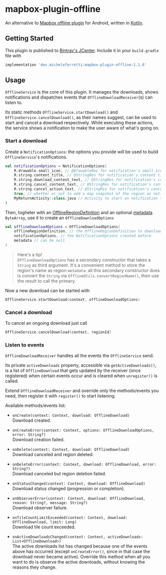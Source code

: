 # mapbox-plugin-offline
An alternative to [Mapbox offline plugin](https://github.com/mapbox/mapbox-plugins-android/tree/master/plugin-offline) for Android, written in [Kotlin](https://kotlinlang.org/).

## Getting Started

This plugin is published to [Bintray's JCenter](https://bintray.com/bintray/jcenter). Include it in your `build.gradle` file with
```gradle
implementation 'dev.micheleferretti:mapbox-plugin-offline:1.1.6'
```

## Usage

`OfflineService` is the core of this plugin. It manages the downloads, shows notifications and dispatches events that `OfflineDownloadReceiver`(s) can listen to.

Its static methods `OfflineService.startDownload()` and `OfflineService.cancelDownload()`, as their names suggest, can be used to start and cancel a download respectively. While executing these actions, the service shows a notification to make the user aware of what's going on.

### Start a download

Create a `NotificationOptions`: the options you provide will be used to build `OfflineService`'s notifications.
```kotlin
val notificationOptions = NotificationOptions(
    R.drawable.small_icon, // @DrawableRes for notification's small icon
    R.string.content_title, // @StringRes for notification's content title
    R.string.download_content_text, // @StringRes for notification's content text, shown during download
    R.string.cancel_content_text, // @StringRes for notification's content text, shown during cancellation
    R.string.cancel_action_text, // @StringRes for notification's cancel action text
    true, // whether or not to add a map snapshot of the region as notification's large icon
    MyReturnActivity::class.java // Activity to start on notification tap (can be null)
)
```

Then, togheter with an [OfflineRegionDefinition](https://docs.mapbox.com/android/maps/overview/offline/#defining-a-region) and an optional [metadata](https://docs.mapbox.com/android/maps/overview/offline/#metadata) `ByteArray`, use it to create an `OfflineDownloadOptions`

```kotlin
val offlineDownloadOptions = OfflineDownloadOptions(
    offlineRegionDefinition, // the OfflineRegionDefinition to download
    notificationOptions, // the NotificationOptions created before
    metadata // can be null
)
```

> Here's a tip!<br>
`OfflineDownloadOptions` has a secondary constructor that takes a `String` as third argument. It's a convenient method to store the region's name as region `metadata`: all this secondary constructor does is convert the `String` via `OfflineUtils.convertRegionName()`, then use the result to call the primary.

Now a new download can be started with

```kotlin
OfflineService.startDownload(context, offlineDownloadOptions)
```

### Cancel a download

To cancel an ongoing download just call

```kotlin
OfflineService.cancelDownload(context, regionId)
```

### Listen to events

`OfflineDownloadReceiver` handles all the events the `OfflineService` send.

Its private `activeDownloads` property, accessible via `getActiveDownloads()`, is a list of `OfflineDownload` that gets updated by the receiver (once registered) when certain events occur and is cleared when `unregister()` is called.

Extend `OfflineDownloadReceiver` and override only the methods/events you need, then register it with `register()` to start listening.

Available methods/events list:
* `onCreate(context: Context, download: OfflineDownload)`<br>
Download created.

* `onCreateError(context: Context, options: OfflineDownloadOptions, error: String?)`<br>
Download creation failed.

* `onDelete(context: Context, download: OfflineDownload)`<br>
Download canceled and region deleted.

* `onDeleteError(context: Context, download: OfflineDownload, error: String?)`<br>
Download canceled but region deletion failed.

* `onStatusChanged(context: Context, download: OfflineDownload)`<br>
Download status changed (progression or completion).

* `onObserverError(context: Context, download: OfflineDownload, reason: String?, message: String?)`<br>
Download observer failure.

* `onTileCountLimitExceeded(context: Context, download: OfflineDownload, limit: Long)`<br>
Download tile count exceeded.

* `onActiveDownloadsChanged(context: Context, activeDownloads: List<OfflineDownload>)`<br>
The active downloads list has changed because one of the events above has occurred (except `onCreateError()`, since in that case the download never became active). Override this method when all you want to do is observe the active downloads, without knowing the reasons they change.